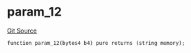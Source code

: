 # param_12
[Git Source](https://github.com/metacontract/mc/blob/df7a49283d8212c99bebd64a186325e91d34c075/resources/devkit/api-reference/Flattened.sol)


```solidity
function param_12(bytes4 b4) pure returns (string memory);
```

